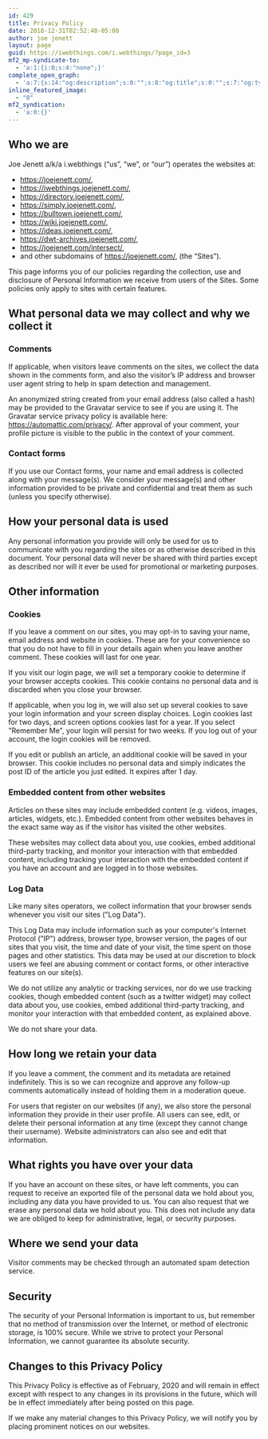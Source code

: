 ```yaml
---
id: 429
title: Privacy Policy
date: 2018-12-31T02:52:48-05:00
author: joe jenett
layout: page
guid: https://iwebthings.com/i.webthings/?page_id=3
mf2_mp-syndicate-to:
  - 'a:1:{i:0;s:4:"none";}'
complete_open_graph:
  - 'a:7:{s:14:"og:description";s:0:"";s:8:"og:title";s:0:"";s:7:"og:type";s:0:"";s:12:"twitter:card";s:7:"summary";s:15:"twitter:creator";s:0:"";s:19:"twitter:description";s:0:"";s:8:"og:image";s:0:"";}'
inline_featured_image:
  - "0"
mf2_syndication:
  - 'a:0:{}'
---
```

## Who we are
Joe Jenett a/k/a i.webthings (“us”, “we”, or “our”) operates the websites at:

  * <a href="https://joejenett.com/" class="url" rel="noopener noreferrer">https://joejenett.com/</a>,
  * <a href="https://iwebthings.joejenett.com/" class="url" rel="noopener noreferrer">https://iwebthings.joejenett.com/</a>,
  * <a href="https://directory.joejenett.com/" class="url" rel="noopener noreferrer">https://directory.joejenett.com/</a>,
  * <a href="https://simply.joejenett.com/" class="url" rel="noopener noreferrer">https://simply.joejenett.com/</a>,
  * <a href="https://bulltown.joejenett.com/" class="url" rel="noopener noreferrer">https://bulltown.joejenett.com/</a>,
  * <a href="https://wiki.joejenett.com/" class="url" rel="noopener noreferrer">https://wiki.joejenett.com/</a>,
  * <a href="https://joe.joejenett.com/" class="url" rel="noopener noreferrer">https://ideas.joejenett.com/</a>,
  * <a href="https://dwt-archives.joejenett.com/" class="url" rel="noopener noreferrer">https://dwt-archives.joejenett.com/</a>,
  * <a href="https://joejenett.com/intersect/" class="url" rel="noopener noreferrer">https://joejenett.com/intersect/</a>,
  * and other subdomains of <a href="https://joejenett.com/" class="url" rel="noopener noreferrer">https://joejenett.com/</a>, (the “Sites”).

This page informs you of our policies regarding the collection, use and disclosure of Personal Information we receive from users of the Sites. Some policies only apply to sites with certain features.

## What personal data we may collect and why we collect it

### Comments

If applicable, when visitors leave comments on the sites, we collect the data shown in the comments form, and also the visitor’s IP address and browser user agent string to help in spam detection and management.

An anonymized string created from your email address (also called a hash) may be provided to the Gravatar service to see if you are using it. The Gravatar service privacy policy is available here: <a href='https://automattic.com/privacy/' target='_blank' class='url' rel="noopener noreferrer">https://automattic.com/privacy/</a>. After approval of your comment, your profile picture is visible to the public in the context of your comment.

### Contact forms

If you use our Contact forms, your name and email address is collected along with your message(s). We consider your message(s) and other information provided to be private and confidential and treat them as such (unless you specify otherwise). 

## How your personal data is used

Any personal information you provide will only be used for us to communicate with you regarding the sites or as otherwise described in this document. Your personal data will never be shared with third parties except as described nor will it ever be used for promotional or marketing purposes.

## Other information

### Cookies

If you leave a comment on our sites, you may opt-in to saving your name, email address and website in cookies. These are for your convenience so that you do not have to fill in your details again when you leave another comment. These cookies will last for one year.

If you visit our login page, we will set a temporary cookie to determine if your browser accepts cookies. This cookie contains no personal data and is discarded when you close your browser.

If applicable, when you log in, we will also set up several cookies to save your login information and your screen display choices. Login cookies last for two days, and screen options cookies last for a year. If you select "Remember Me", your login will persist for two weeks. If you log out of your account, the login cookies will be removed.

If you edit or publish an article, an additional cookie will be saved in your browser. This cookie includes no personal data and simply indicates the post ID of the article you just edited. It expires after 1 day.

### Embedded content from other websites

Articles on these sites may include embedded content (e.g. videos, images, articles, widgets, etc.). Embedded content from other websites behaves in the exact same way as if the visitor has visited the other websites.

These websites may collect data about you, use cookies, embed additional third-party tracking, and monitor your interaction with that embedded content, including tracking your interaction with the embedded content if you have an account and are logged in to those websites.

### Log Data

Like many sites operators, we collect information that your browser sends whenever you visit our sites ("Log Data"). 

This Log Data may include information such as your computer's Internet Protocol ("IP") address, browser type, browser version, the pages of our sites that you visit, the time and date of your visit, the time spent on those pages and other statistics. This data may be used at our discretion to block users we feel are abusing comment or contact forms, or other interactive features on our site(s). 

We do not utilize any analytic or tracking services, nor do we use tracking cookies, though embedded content (such as a twitter widget) may collect data about you, use cookies, embed additional third-party tracking, and monitor your interaction with that embedded content, as explained above.

We do not share your data.

## How long we retain your data

If you leave a comment, the comment and its metadata are retained indefinitely. This is so we can recognize and approve any follow-up comments automatically instead of holding them in a moderation queue.

For users that register on our websites (if any), we also store the personal information they provide in their user profile. All users can see, edit, or delete their personal information at any time (except they cannot change their username). Website administrators can also see and edit that information.

## What rights you have over your data

If you have an account on these sites, or have left comments, you can request to receive an exported file of the personal data we hold about you, including any data you have provided to us. You can also request that we erase any personal data we hold about you. This does not include any data we are obliged to keep for administrative, legal, or security purposes.

## Where we send your data

Visitor comments may be checked through an automated spam detection service.

## Security

The security of your Personal Information is important to us, but remember that no method of transmission over the Internet, or method of electronic storage, is 100% secure. While we strive to protect your Personal Information, we cannot guarantee its absolute security. 

## Changes to this Privacy Policy

This Privacy Policy is effective as of ​February, 2020​ and will remain in effect except with respect to any changes in its provisions in the future, which will be in effect immediately after being posted on this page. 

If we make any material changes to this Privacy Policy, we will notify you by placing prominent notices on our websites.